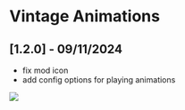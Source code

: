 # Vintage Animations

## [1.2.0] - 09/11/2024

- fix mod icon
- add config options for playing animations

[![](https://i.imgur.com/l815YIN.png)](https://bisecthosting.com/PixelDream)